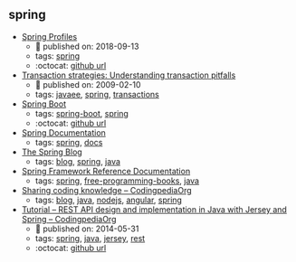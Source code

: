 spring 
---
* [Spring Profiles](https://www.baeldung.com/spring-profiles)
    * :calendar: published on: 2018-09-13
    * tags: [spring](../tags/spring.md)
    * :octocat: [github url](https://github.com/eugenp/tutorials/tree/master/spring-all)
* [Transaction strategies: Understanding transaction pitfalls](https://www.ibm.com/developerworks/library/j-ts1/index.html)
    * :calendar: published on: 2009-02-10
    * tags: [javaee](../tags/javaee.md), [spring](../tags/spring.md), [transactions](../tags/transactions.md)
* [Spring Boot](http://spring.io/projects/spring-boot)
    * tags: [spring-boot](../tags/spring-boot.md), [spring](../tags/spring.md)
    * :octocat: [github url](https://github.com/spring-projects/spring-boot)
* [Spring Documentation](https://spring.io/docs)
    * tags: [spring](../tags/spring.md), [docs](../tags/docs.md)
* [The Spring Blog](https://spring.io/blog)
    * tags: [blog](../tags/blog.md), [spring](../tags/spring.md), [java](../tags/java.md)
* [Spring Framework Reference Documentation](http://docs.spring.io/spring/docs/current/spring-framework-reference/html/)
    * tags: [spring](../tags/spring.md), [free-programming-books](../tags/free-programming-books.md), [java](../tags/java.md)
* [Sharing coding knowledge – CodingpediaOrg](http://www.codingpedia.org/)
    * tags: [blog](../tags/blog.md), [java](../tags/java.md), [nodejs](../tags/nodejs.md), [angular](../tags/angular.md), [spring](../tags/spring.md)
* [Tutorial – REST API design and implementation in Java with Jersey and Spring – CodingpediaOrg](http://www.codingpedia.org/ama/tutorial-rest-api-design-and-implementation-in-java-with-jersey-and-spring/)
    * :calendar: published on: 2014-05-31
    * tags: [spring](../tags/spring.md), [java](../tags/java.md), [jersey](../tags/jersey.md), [rest](../tags/rest.md)
    * :octocat: [github url](https://github.com/Codingpedia/demo-rest-jersey-spring)
